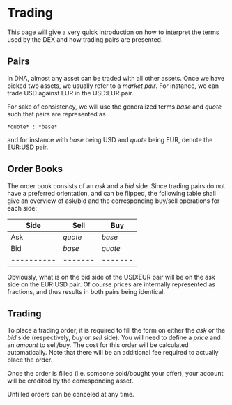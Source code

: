 # Trading

This page will give a very quick introduction on how to interpret the terms used
by the DEX and how trading pairs are presented.

## Pairs

In DNA, almost any asset can be traded with all other assets. Once we have
picked two assets, we usually refer to a *market pair*. For instance, we can
trade USD against EUR in the USD:EUR pair.

For sake of consistency, we will use the generalized terms *base* and *quote*
such that pairs are represented as

    *quote* : *base*

and for instance with *base* being USD and *quote* being EUR, denote the EUR:USD
pair.

## Order Books

The order book consists of an *ask* and a *bid* side. Since trading pairs do not
have a preferred orientation, and can be flipped, the following table shall give
an overview of ask/bid and the corresponding buy/sell operations for each side:

| Side       | Sell    | Buy     | 
| ---------- | ------- | ------- |
| Ask        | *quote* | *base*  |
| Bid        | *base*  | *quote* |
| ---------- | ------- | ------- |

Obviously, what is on the bid side of the USD:EUR pair will be on the ask side
on the EUR:USD pair. Of course prices are internally represented as fractions,
and thus results in both pairs being identical.

## Trading

To place a trading order, it is required to fill the form on either the *ask* or
the *bid* side (respectively, *buy* or *sell* side). You will need to define
a *price* and an *amount* to sell/buy. The cost for this order will be
calculated automatically. Note that there will be an additional fee required to
actually place the order.

Once the order is filled (i.e. someone sold/bought your offer), your account
will be credited by the corresponding asset.

Unfilled orders can be canceled at any time.
